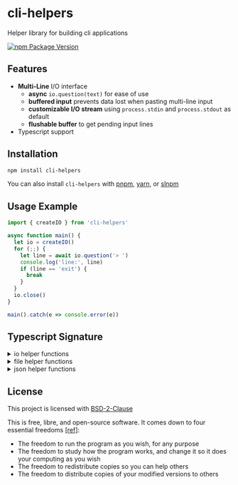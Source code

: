 # cli-helpers

Helper library for building cli applications

[![npm Package Version](https://img.shields.io/npm/v/cli-helpers)](https://www.npmjs.com/package/cli-helpers)

## Features

- **Multi-Line** I/O interface
  - **async** `io.question(text)` for ease of use
  - **buffered input** prevents data lost when pasting multi-line input
  - **customizable I/O stream** using `process.stdin` and `process.stdout` as default
  - **flushable buffer** to get pending input lines
- Typescript support

## Installation

```bash
npm install cli-helpers
```

You can also install `cli-helpers` with [pnpm](https://pnpm.io/), [yarn](https://yarnpkg.com/), or [slnpm](https://github.com/beenotung/slnpm)

## Usage Example

```typescript
import { createIO } from 'cli-helpers'

async function main() {
  let io = createIO()
  for (;;) {
    let line = await io.question('> ')
    console.log('line:', line)
    if (line == 'exit') {
      break
    }
  }
  io.close()
}

main().catch(e => console.error(e))
```

## Typescript Signature

<details>
  <summary>io helper functions</summary>

```typescript
import { ReadLineOptions } from 'readline'

/**
 * @description async io interface based on `readline.createInterface()`.
 * With internal buffer to avoid data lose when pasting multi-lines input.
 */
export function createIO(options?: {
  input?: ReadLineOptions['input']
  output?: ReadLineOptions['output']
}): {
  question: (question: string) => Promise<string>
  close: () => void
  flush: () => string[]
}
```

</details>
<details>
  <summary>file helper functions</summary>

````typescript
/**
 * @description look for the file from the given directory or parent directory recursively
 * @example
 * ```
 * let file = resolveFile({ dir: __dirname, filename: 'package.json' })
 * let pkg = readJSONFile(file)
 * ```
 */
export function resolveFile(args: { dir: string; filename: string }): string

/**
 * @description read file as json data
 * @throws JSONFileError
 */
export function readJSONFile(file: string): any

/**
 * @description write json data to file
 * @throws JSONFileError
 */
export function writeJSONFile(
  file: string,
  data: any,
  options?: {
    top_comment?: string
    bottom_comment?: string
  },
): void

export class JSONFileError extends Error {
  file: string
}
````

</details>

<details>
  <summary>json helper functions</summary>

```typescript
/**
 * @description remove comments from json text
 */
export function removeComments(text: string): string
```

</details>

## License

This project is licensed with [BSD-2-Clause](./LICENSE)

This is free, libre, and open-source software. It comes down to four essential freedoms [[ref]](https://seirdy.one/2021/01/27/whatsapp-and-the-domestication-of-users.html#fnref:2):

- The freedom to run the program as you wish, for any purpose
- The freedom to study how the program works, and change it so it does your computing as you wish
- The freedom to redistribute copies so you can help others
- The freedom to distribute copies of your modified versions to others
